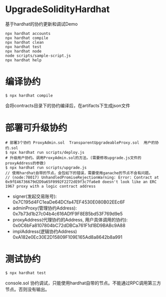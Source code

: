 # UpgradeSolidityHardhat

基于hardhat的协约更新和调试Demo

```shell
npx hardhat accounts
npx hardhat compile
npx hardhat clean
npx hardhat test
npx hardhat node
node scripts/sample-script.js
npx hardhat help
```


# 编译协约
```
$ npx hardhat compile
```
会将contracts目录下的协约编译后，在artifacts下生成json文件

# 部署可升级协约
```
# 部署3个协约 ProxyAdmin.sol  TransparentUpgradeableProxy.sol  用户的协约.sol
$ npx hardhat run scripts/deploy.js
# 升级用户协约。调用ProxyAdmin.sol的方法。(需要修改upgrade.js文件的 proxyAddress的参数)
$ npx hardhat run scripts/upgrade.js
// 使用hardhat自带的节点，会包如下的错误，需要使用ganache的节点不会有问题。
// (node:78017) UnhandledPromiseRejectionWarning: Error: Contract at 0x9fE46736679d2D9a65F0992F2272dE9f3c7fa6e0 doesn't look like an ERC 1967 proxy with a logic contract address
```
* signer(发起交易账号):                                    0x7C195d4FC1eaDe64DCfa47EF4530E080B02EEc6F
* adminProxy(管理协约Address):                             0x7b73d1b27c04b4c616ADfF9F8EB5bd53F769d9e5
* proxyAddress(代理协约的Address, 用户具体调用的协约):        0x0C6bFa8107804bC72dDBCa761F1d1BD9BABc9A88
* implAddress(逻辑协约Address)                             0xA182e0Ec30E2D15809F109E165Ad8a8642b8a991



# 测试协约
```
$ npx hardhat test
```
console.sol 协约调试，只能使用hardhat自带的节点。不能通过RPC调用第三方节点。否则没有输出。



















